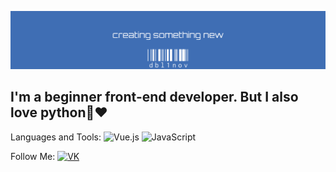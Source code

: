 ![Header](https://github.com/dbl1nov/telegrambotshop/blob/main/headerlogo.jpeg)

## I'm a beginner front-end developer. But I also love python🐍❤️

Languages and Tools:
![Vue.js](https://img.shields.io/badge/Vue.js-31d100??style=flat&logo=appveyorVue.js) 
![JavaScript](https://img.shields.io/badge/JavaScript-31d100??style=flat&logo=appveyorJavaScript?color=yellow)

Follow Me: [![VK](https://img.shields.io/badge/Vk-31d100?color=blue)](https://vk.com/frontender1)
